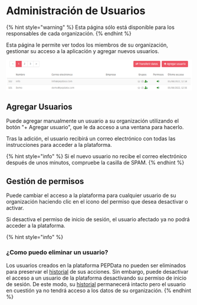 # Administración de Usuarios

{% hint style="warning" %}
Esta página sólo está disponible para los responsables de cada organización.
{% endhint %}

Esta página le permite ver todos los miembros de su organización, gestionar su acceso a la aplicación y agregar nuevos usuarios.

![Página de administración de usuarios](../.gitbook/assets/utilizadores.jpg)

## Agregar Usuarios

Puede agregar manualmente un usuario a su organización utilizando el botón "+ Agregar usuario", que le da acceso a una ventana para hacerlo.

Tras la adición, el usuario recibirá un correo electrónico con todas las instrucciones para acceder a la plataforma.

{% hint style="info" %}
Si el nuevo usuario no recibe el correo electrónico después de unos minutos, compruebe la casilla de SPAM.
{% endhint %}

## Gestión de permisos

Puede cambiar el acceso a la plataforma para cualquier usuario de su organización haciendo clic en el icono del permiso que desea desactivar o activar.

Si desactiva el permiso de inicio de sesión, el usuario afectado ya no podrá acceder a la plataforma.

{% hint style="info" %}
### ¿Como puedo eliminar un usuario?

Los usuarios creados en la plataforma PEPData no pueden ser eliminados para preservar el [historial](historico.md) de sus acciones. Sin embargo, puede desactivar el acceso a un usuario de la plataforma desactivando su permiso de inicio de sesión. De este modo, su [historial](historico.md) permanecerá intacto pero el usuario en cuestión ya no tendrá acceso a los datos de su organización.&#x20;
{% endhint %}
